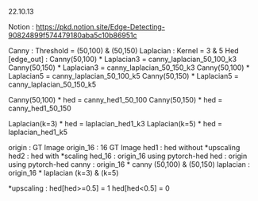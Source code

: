 22.10.13

Notion : https://pkd.notion.site/Edge-Detecting-90824899f574479180aba5c10b86951c

Canny : Threshold = (50,100) & (50,150)
Laplacian : Kernel = 3 & 5
Hed
[edge_out] : 
Canny(50,100) * Laplacian3 = canny_laplacian_50_100_k3
Canny(50,150) * Laplacian3 = canny_laplacian_50_150_k3
Canny(50,100) * Laplacian5 = canny_laplacian_50_100_k5
Canny(50,150) * Laplacian5 = canny_laplacian_50_150_k5

Canny(50,100) * hed = canny_hed1_50_100
Canny(50,150) * hed = canny_hed1_50_150

Laplacian(k=3) * hed = laplacian_hed1_k3
Laplacian(k=5) * hed = laplacian_hed1_k5

origin : GT Image
origin_16 : 16 GT Image
hed1 : hed without *upscaling
hed2 : hed with *scaling 
hed_16 : origin_16 using pytorch-hed
hed : origin using pytorch-hed
canny : origin_16 * canny (50,100) & (50,150)
laplacian : origin_16 * laplacian (k=3) & (k=5)

*upscaling : 
	hed[hed>=0.5] = 1
	hed[hed<0.5] = 0

